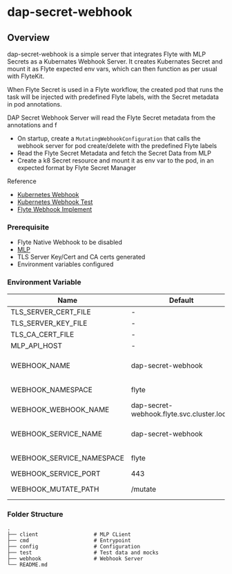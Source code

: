 # dap-secret-webhook

## Overview
dap-secret-webhook is a simple server that integrates Flyte with MLP Secrets as a Kubernates Webhook Server. It creates Kubernates Secret and mount it as Flyte expected env vars, which can then function as per usual with FlyteKit. 

When Flyte Secret is used in a Flyte workflow, the created pod that runs the task will be injected with predefined Flyte labels, with the Secret metadata in pod annotations.

DAP Secret Webhook Server will read the Flyte Secret metadata from the annotations and f
- On startup, create a `MutatingWebhookConfiguration` that calls the webhook server for pod create/delete with the predefined Flyte labels
- Read the Flyte Secret Metadata and fetch the Secret Data from MLP
- Create a k8 Secret resource and mount it as env var to the pod, in an expected format by Flyte Secret Manager

Reference  
- [Kubernetes Webhook](https://kubernetes.io/docs/reference/access-authn-authz/extensible-admission-controllers/)
- [Kubernetes Webhook Test](https://github.com/kubernetes/kubernetes/tree/release-1.24/test/images/agnhost/webhook)
- [Flyte Webhook Implement](https://github.com/flyteorg/flytepropeller/tree/master/pkg/webhook)

### Prerequisite 
- Flyte Native Webhook to be disabled
- [MLP](https://github.com/caraml-dev/mlp/tree/main)
- TLS Server Key/Cert and CA certs generated
- Environment variables configured

### Environment Variable
| Name                      | Default                                    | Description                                                                  |
|---------------------------|--------------------------------------------|------------------------------------------------------------------------------|
| TLS_SERVER_CERT_FILE      | -                                          | Server Cert                                                                  |
| TLS_SERVER_KEY_FILE       | -                                          | Server Key                                                                   |
| TLS_CA_CERT_FILE          | -                                          | CA Public Cert                                                               |
| MLP_API_HOST              | -                                          | MLP API Host                                                                 |
| WEBHOOK_NAME              | dap-secret-webhook                         | Name of the MutatingWebhookConfiguration resource                            |
| WEBHOOK_NAMESPACE         | flyte                                      | Namespace of the MutatingWebhookConfiguration                                |
| WEBHOOK_WEBHOOK_NAME      | dap-secret-webhook.flyte.svc.cluster.local | Name of the webhook to call. Needs to be qualified name                      |
| WEBHOOK_SERVICE_NAME      | dap-secret-webhook                         | Name of the service for the webhook to call when a request fulfill the rules |
| WEBHOOK_SERVICE_NAMESPACE | flyte                                      | Namespace of the service deployed in cluster                                 |
| WEBHOOK_SERVICE_PORT      | 443                                        | Port of the service                                                          |
| WEBHOOK_MUTATE_PATH       | /mutate                                    | Endpoint of the service to call for mutate function                          |

### Folder Structure
    .        
    ├── client                  # MLP CLient
    ├── cmd                     # Entrypoint
    ├── config                  # Configuration
    ├── test                    # Test data and mocks
    ├── webhook                 # Webhook Server
    └── README.md